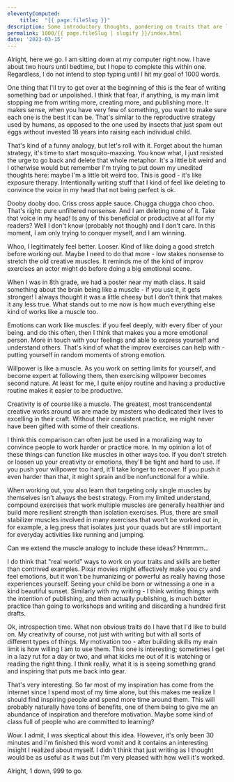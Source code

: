 ```yaml
---
eleventyComputed:
    title:  "{{ page.fileSlug }}"
description: Some introductory thoughts, pondering on traits that are like muscles, and ideas for inspiration
permalink: 1000/{{ page.fileSlug | slugify }}/index.html
date: '2023-03-15'
---
```


Alright, here we go. I am sitting down at my computer right now. I have about two hours until bedtime, but I hope to complete this within one. Regardless, I do not intend to stop typing until I hit my goal of 1000 words.

One thing that I'll try to get over at the beginning of this is the fear of writing something bad or unpolished. I think that fear, if anything, is my main limit stopping me from writing more, creating more, and publishing more. It makes sense, when you have very few of something, you want to make sure each one is the best it can be. That's similar to the reproductive strategy used by humans, as opposed to the one used by insects that just spam out eggs without invested 18 years into raising each individual child.

That's kind of a funny analogy, but let's roll with it. Forget about the human strategy, it's time to start mosquito-maxxing. You know what, I just resisted the urge to go back and delete that whole metaphor. It's a little bit weird and I otherwise would but remember I'm trying to put down my unedited thoughts here: maybe I'm a little bit weird too. This is good - it's like exposure therapy. Intentionally writing stuff that I kind of feel like deleting to convince the voice in my head that not being perfect is ok.

Dooby dooby doo. Criss cross apple sauce. Chugga chugga choo choo. That's right: pure unfiltered nonsense. And I am deleting none of it. Take that voice in my head! Is any of this beneficial or productive at all for my readers? Well I don't know (probably not though) and I don't care. In this moment, I am only trying to conquer myself, and I am winning.

Whoo, I legitimately feel better. Looser. Kind of like doing a good stretch before working out. Maybe I need to do that more - low stakes nonsense to stretch the old creative muscles. It reminds me of the kind of improv exercises an actor might do before doing a big emotional scene.

When I was in 8th grade, we had a poster near my math class. It said something about the brain being like a muscle - if you use it, it gets stronger! I always thought it was a little cheesy but I don't think that makes it any less true. What stands out to me now is how much everything else kind of works like a muscle too. 

Emotions can work like muscles: if you feel deeply, with every fiber of your being. and do this often, then I think that makes you a more emotional person. More in touch with your feelings and able to express yourself and understand others. That's kind of what the improv exercises can help with - putting yourself in random moments of strong emotion.

Willpower is like a muscle. As you work on setting limits for yourself, and become expert at following them, then exercising willpower becomes second nature. At least for me, I quite enjoy routine and having a productive routine makes it easier to be productive.

Creativity is of course like a muscle. The greatest, most transcendental creative works around us are made by masters who dedicated their lives to excelling in their craft. Without their consistent practice, we might never have been gifted with some of their creations.

I think this comparison can often just be used in a moralizing way to convince people to work harder or practice more. In my opinion a lot of these things can function like muscles in other ways too. If you don't stretch or loosen up your creativity or emotions, they'll be tight and hard to use. If you push your willpower too hard, it'll take longer to recover. If you push it even harder than that, it might sprain and be nonfunctional for a while.

When working out, you also learn that targeting only single muscles by themselves isn't always the best strategy. From my limited understand, compound exercises that work multiple muscles are generally healthier and build more resilient strength than isolation exercises. Plus, there are small stabilizer muscles involved in many exercises that won't be worked out in, for example, a leg press that isolates just your quads but are still important for everyday activities like running and jumping.

Can we extend the muscle analogy to include these ideas? Hmmmm...

I do think that "real world" ways to work on your traits and skills are better than contrived examples. Pixar movies might effectively make you cry and feel emotions, but it won't be humanizing or powerful as really having those experiences yourself. Seeing your child be born or witnessing a one in a kind beautiful sunset. Similarly with my writing - I think writing things with the intention of publishing, and then actually publishing, is much better practice than going to workshops and writing and discarding a hundred first drafts.

Ok, introspection time. What non obvious traits do I have that I'd like to build on. My creativity of course, not just with writing but with all sorts of different types of things. My motivation too - after building skills my main limit is how willing I am to use them. This one is interesting; sometimes I get in a lazy rut for a day or two, and what kicks me out of it is watching or reading the right thing. I think really, what it is is seeing something grand and inspiring that puts me back into gear.

That's very interesting. So far most of my inspiration has come from the internet since I spend most of my time alone, but this makes me realize I should find inspiring people and spend more time around them. This will probably naturally have tons of benefits, one of them being to give me an abundance of inspiration and therefore motivation. Maybe some kind of class full of people who are committed to learning?

Wow. I admit, I was skeptical about this idea. However, it's only been 30 minutes and I'm finished this word vomit and it contains an interesting insight I realized about myself. I didn't think that just writing as I thought would be as useful as it was but I'm very pleased with how well it's worked.

Alright, 1 down, 999 to go.